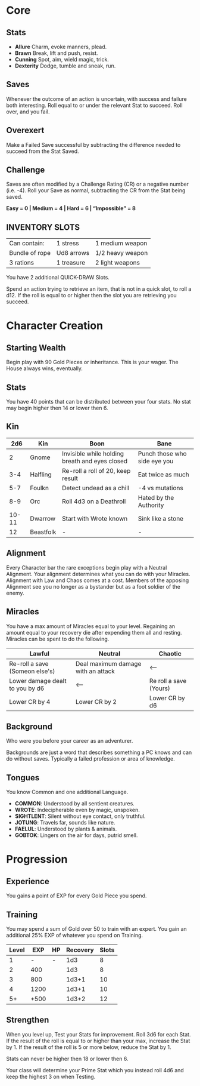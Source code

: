# Core
## Stats
- **Allure** Charm, evoke manners, plead.
- **Brawn** Break, lift and push, resist.
- **Cunning** Spot, aim, wield magic, trick.
- **Dexterity** Dodge, tumble and sneak, run.

## Saves
Whenever the outcome of an action is uncertain, with success and failure both interesting. Roll equal to or under the relevant Stat to succeed. Roll over, and you fail.
## Overexert
Make a Failed Save successful by subtracting the difference needed to succeed from the Stat Saved.
## Challenge
Saves are often modified by a Challenge Rating (CR) or a negative number (i.e. -4). Roll your Save as normal, subtracting the CR from the Stat being saved.

**Easy = 0 | Medium = 4 | Hard = 6 | “Impossible” = 8**
## INVENTORY SLOTS
|                |            |                  |
| -------------- | ---------- | ---------------- |
| Can contain:   | 1 stress   | 1 medium weapon  |
| Bundle of rope | Ud8 arrows | 1/2 heavy weapon |
| 3 rations      | 1 treasure | 2 light weapons  |

You have 2 additional QUICK-DRAW Slots.

Spend an action trying to retrieve an item, that is not in a quick slot, to roll a d12. If the roll is equal to or higher then the slot you are retrieving you succeed.

# Character Creation
## Starting Wealth
Begin play with 90 Gold Pieces or inheritance. This is your wager. The House always wins, eventually.
## Stats
You have 40 points that can be distributed between your four stats. No stat may begin higher then 14 or lower then 6.
## Kin
| 2d6   | Kin       | Boon                                           | Bane                         |
| ----- | --------- | ---------------------------------------------- | ---------------------------- |
| 2     | Gnome     | Invisible while holding breath and eyes closed | Punch those who side eye you |
| 3-4   | Halfling  | Re-roll a roll of 20, keep result              | Eat twice as much            |
| 5-7   | Foulkn    | Detect undead as a chill                       | -4 vs mutations              |
| 8-9   | Orc       | Roll 4d3 on a Deathroll                        | Hated by the Authority       |
| 10-11 | Dwarrow   | Start with Wrote known                       | Sink like a stone            |
| 12    | Beastfolk | -                                              | -                            |
## Alignment
Every Character bar the rare exceptions begin play with a Neutral Alignment. Your alignment determines what you can do with your Miracles. Alignment with Law and Chaos comes at a cost. Members of the apposing Alignment see you no longer as a bystander but as a foot soldier of the enemy.
## Miracles
You have a max amount of Miracles equal to your level. Regaining an amount equal to your recovery die after expending them all and resting. Miracles can be spent to do the following.

| Lawful                          | Neutral                            | Chaotic                |
| ------------------------------- | ---------------------------------- | ---------------------- |
| Re-roll a save (Someon else's)  | Deal maximum damage with an attack | <--                    |
| Lower damage dealt to you by d6 | <--                                | Re roll a save (Yours) |
| Lower CR by 4                   | Lower CR by 2                      | Lower CR by d6         |
## Background
Who were you before your career as an adventurer.

Backgrounds are just a word that describes something a PC knows and can do without saves. Typically a failed profession or area of knowledge.
## Tongues
You know Common and one additional Language.
- **COMMON**: Understood by all sentient creatures.
- **WROTE**: Indecipherable even by magic, unspoken.
- **SIGHTLENT**: Silent without eye contact, only truthful.
- **JOTUNG**: Travels far, sounds like nature.
- **FAELUL**: Understood by plants & animals.
- **GOBTOK**: Lingers on the air for days, putrid smell.
# Progression
## Experience
You gains a point of EXP for every Gold Piece you spend.
## Training
You may spend a sum of Gold over 50 to train with an expert. You gain an additional 25% EXP of whatever you spend on Training.

| Level | EXP  | HP  | Recovery | Slots |
| ----- | ---- | --- | -------- | ----- |
| 1     | -    | -   | 1d3      | 8     |
| 2     | 400  |     | 1d3      | 8     |
| 3     | 800  |     | 1d3+1    | 10    |
| 4     | 1200 |     | 1d3+1    | 10    |
| 5+    | +500 |     | 1d3+2    | 12    |
## Strengthen
When you level up, Test your Stats for improvement. Roll 3d6 for each Stat. If the result of the roll is equal to or higher than your max, increase the Stat by 1. If the result of the roll is 5 or more below, reduce the Stat by 1.

Stats can never be higher then 18 or lower then 6.

Your class will determine your Prime Stat which you instead roll 4d6 and keep the highest 3 on when Testing.

